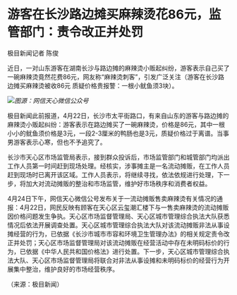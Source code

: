 # 游客在长沙路边摊买麻辣烫花86元，监管部门：责令改正并处罚

极目新闻记者 陈俊

近日，一对山东游客在湖南长沙与路边摊的麻辣烫小贩起纠纷，游客表示自己买了一碗麻辣烫竟然花费86元，网友称“麻辣烫刺客”，引发广泛关注（游客在长沙路边摊买麻辣烫被收86元
质疑价格贵报警：一根小鱿鱼须3块）。

![](https://inews.gtimg.com/om_bt/OdsYo53agdy3ShKc_G2gnvQZbx0Q-g1QqmnK7eqRGWznMAA/1000)_图源：网信天心微信公众号_

极目新闻此前报道，4月22日，长沙市太平街路口，有来自山东的游客与路边摊的麻辣烫小贩起纠纷：游客表示在路边摊买了一碗麻辣烫，价格是86元，其中一根小小的鱿鱼须价格是3元，一段2-3厘米的鸭肠也是3元，质疑价格过于离谱。当事男游客表示心寒，但也不予追究了。

长沙市天心区市场监管局表示，接到群众投诉后，市场监管部门和城管部门均派出工作人员第一时间赶到现场处理。经核实，涉事摊主是一名流动摊贩，在工作人员赶到现场时已离开该区域。工作人员表示，将继续寻找，依法依规进行处理，下一步，将加大对流动摊贩的整治和市场监管，维护好市场秩序和消费者权益。

4月24日下午，网信天心微信公号发布关于一流动摊贩售卖麻辣烫有关情况的通报：4月22日，网民反映有顾客在天心区云玺潮汇楼下与一售卖麻辣烫的流动摊贩因价格问题发生争执。天心区市场监督管理局、天心区城市管理综合执法大队获悉情况后依法开展调查处置。天心区城市管理综合执法大队对该流动摊贩非法从事设摊经营的行为，已依据《长沙市城市市容和环境卫生管理办法》的相关规定责令改正并处罚；天心区市场监督管理局对该流动摊贩在经营活动中存在未明码标价的行为，已依据《中华人民共和国价格法》进行处置。下一步，天心区城市管理综合执法大队、天心区市场监督管理局将联合对非法从事设摊和未明码标价的经营行为开展集中整治，维护良好的市场经营秩序。

（来源：极目新闻）

